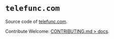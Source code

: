 # `telefunc.com`

Source code of [telefunc.com](https://telefunc.com).

Contribute Welcome: [CONTRIBUTING.md > docs](/CONTRIBUTING.md#docs).
